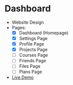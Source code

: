 # Dashboard
* Website Design
* Pages:
  * [x] Dashboard (Homepage)
  * [x] Settings Page
  * [x] Profile Page
  * [x] Projects Page
  * [ ] Courses Page
  * [ ] Friends Page
  * [ ] Files Page
  * [ ] Plans Page
* [Live Demo](#)